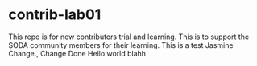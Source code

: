 # contrib-lab01
This repo is for new contributors trial and learning. This is to support the SODA community members for their learning.
This is a test Jasmine
Change.,
Change Done
Hello world blahh
